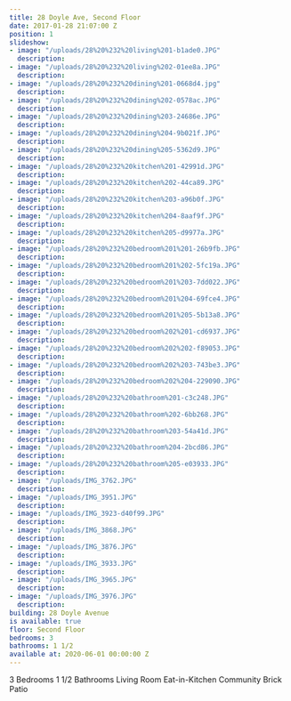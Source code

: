 ```yaml
---
title: 28 Doyle Ave, Second Floor
date: 2017-01-28 21:07:00 Z
position: 1
slideshow:
- image: "/uploads/28%20%232%20living%201-b1ade0.JPG"
  description: 
- image: "/uploads/28%20%232%20living%202-01ee8a.JPG"
  description: 
- image: "/uploads/28%20%232%20dining%201-0668d4.jpg"
  description: 
- image: "/uploads/28%20%232%20dining%202-0578ac.JPG"
  description: 
- image: "/uploads/28%20%232%20dining%203-24686e.JPG"
  description: 
- image: "/uploads/28%20%232%20dining%204-9b021f.JPG"
  description: 
- image: "/uploads/28%20%232%20dining%205-5362d9.JPG"
  description: 
- image: "/uploads/28%20%232%20kitchen%201-42991d.JPG"
  description: 
- image: "/uploads/28%20%232%20kitchen%202-44ca89.JPG"
  description: 
- image: "/uploads/28%20%232%20kitchen%203-a96b0f.JPG"
  description: 
- image: "/uploads/28%20%232%20kitchen%204-8aaf9f.JPG"
  description: 
- image: "/uploads/28%20%232%20kitchen%205-d9977a.JPG"
  description: 
- image: "/uploads/28%20%232%20bedroom%201%201-26b9fb.JPG"
  description: 
- image: "/uploads/28%20%232%20bedroom%201%202-5fc19a.JPG"
  description: 
- image: "/uploads/28%20%232%20bedroom%201%203-7dd022.JPG"
  description: 
- image: "/uploads/28%20%232%20bedroom%201%204-69fce4.JPG"
  description: 
- image: "/uploads/28%20%232%20bedroom%201%205-5b13a8.JPG"
  description: 
- image: "/uploads/28%20%232%20bedroom%202%201-cd6937.JPG"
  description: 
- image: "/uploads/28%20%232%20bedroom%202%202-f89053.JPG"
  description: 
- image: "/uploads/28%20%232%20bedroom%202%203-743be3.JPG"
  description: 
- image: "/uploads/28%20%232%20bedroom%202%204-229090.JPG"
  description: 
- image: "/uploads/28%20%232%20bathroom%201-c3c248.JPG"
  description: 
- image: "/uploads/28%20%232%20bathroom%202-6bb268.JPG"
  description: 
- image: "/uploads/28%20%232%20bathroom%203-54a41d.JPG"
  description: 
- image: "/uploads/28%20%232%20bathroom%204-2bcd86.JPG"
  description: 
- image: "/uploads/28%20%232%20bathroom%205-e03933.JPG"
  description: 
- image: "/uploads/IMG_3762.JPG"
  description: 
- image: "/uploads/IMG_3951.JPG"
  description: 
- image: "/uploads/IMG_3923-d40f99.JPG"
  description: 
- image: "/uploads/IMG_3868.JPG"
  description: 
- image: "/uploads/IMG_3876.JPG"
  description: 
- image: "/uploads/IMG_3933.JPG"
  description: 
- image: "/uploads/IMG_3965.JPG"
  description: 
- image: "/uploads/IMG_3976.JPG"
  description: 
building: 28 Doyle Avenue
is available: true
floor: Second Floor
bedrooms: 3
bathrooms: 1 1/2
available at: 2020-06-01 00:00:00 Z
---
```


3 Bedrooms
1 1/2 Bathrooms
Living Room
Eat-in-Kitchen
Community Brick Patio

